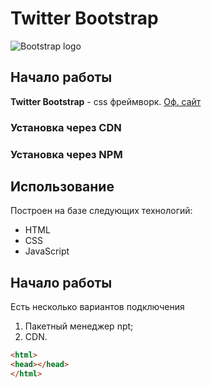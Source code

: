 # Twitter Bootstrap
![Bootstrap logo](https://img06.rl0.ru/afisha/-x-i/daily.afisha.ru/uploads/images/4/5e/45e77a7d39e3e99bf02008a8b0dec66e.png)

## Начало работы
**Twitter Bootstrap** - css фреймворк. [Оф. сайт](https://getbootstrap.com)
### Установка через CDN

### Установка через NPM

## Использование
Построен на базе следующих технологий:

* HTML
* CSS
* JavaScript

## Начало работы
Есть несколько вариантов подключения

1. Пакетный менеджер npt;
1. CDN.

```html
<html>
<head></head>
</html>
